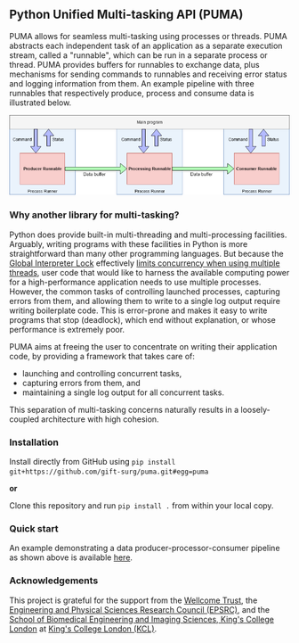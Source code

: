 ## Python Unified Multi-tasking API (PUMA)

PUMA allows for seamless multi-tasking using processes or threads.
PUMA abstracts each independent task of an application as a separate execution stream, called a "runnable", which can be run in a separate process or thread.
PUMA provides buffers for runnables to exchange data, plus mechanisms for sending commands to runnables and receiving error status and logging information from them.
An example pipeline with three runnables that respectively produce, process and consume data is illustrated below.

![PUMA example using multiple processes][example]

[example]: ./resources/example-multi-tasking.png

### Why another library for multi-tasking?

Python does provide built-in multi-threading and multi-processing facilities.
Arguably, writing programs with these facilities in Python is more straightforward than many other programming languages.
But because the [Global Interpreter Lock][gil] effectively [limits concurrency when using multiple threads][gil-vis], user code that would like to harness the available computing power for a high-performance application needs to use multiple processes.
However, the common tasks of controlling launched processes, capturing errors from them, and allowing them to write to a single log output require writing boilerplate code.
This is error-prone and makes it easy to write programs that stop (deadlock), which end without explanation, or whose performance is extremely poor.

[gil]: https://wiki.python.org/moin/GlobalInterpreterLock
[gil-vis]: http://www.dabeaz.com/blog/2010/01/python-gil-visualized.html

PUMA aims at freeing the user to concentrate on writing their application code, by providing a framework that takes care of:
* launching and controlling concurrent tasks,
* capturing errors from them, and
* maintaining a single log output for all concurrent tasks.

This separation of multi-tasking concerns naturally results in a loosely-coupled architecture with high cohesion.

### Installation

Install directly from GitHub using `pip install git+https://github.com/gift-surg/puma.git#egg=puma`

**or**

Clone this repository and run `pip install .` from within your local copy.

### Quick start

An example demonstrating a data producer-processor-consumer pipeline as shown above is available [here][prod-proc-cons].

[prod-proc-cons]: ./demos/producer_consumer_pipeline/main.py

### Acknowledgements

This project is grateful for the support from
the [Wellcome Trust][wt],
the [Engineering and Physical Sciences Research Council (EPSRC)][epsrc],
and
the [School of Biomedical Engineering and Imaging Sciences, King's College London][bmeis] at [King's College London (KCL)][kcl].

[wt]: https://wellcome.ac.uk/
[epsrc]: https://www.epsrc.ac.uk/
[kcl]: http://www.kcl.ac.uk
[bmeis]: https://www.kcl.ac.uk/lsm/research/divisions/imaging/index.aspx
